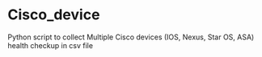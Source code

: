 # Cisco_device
Python script to collect Multiple Cisco devices (IOS, Nexus, Star OS, ASA) health checkup in csv file
